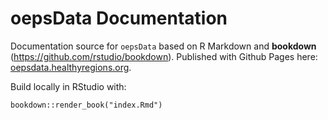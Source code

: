 # oepsData Documentation

Documentation source for `oepsData` based on R Markdown and **bookdown** (https://github.com/rstudio/bookdown). Published with Github Pages here: [oepsdata.healthyregions.org](https://oepsdata.healthyregions.org).

Build locally in RStudio with:

```
bookdown::render_book("index.Rmd")
```
